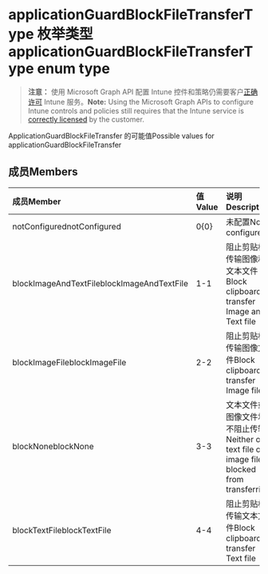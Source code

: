 # <a name="applicationguardblockfiletransfertype-enum-type"></a><span data-ttu-id="a03aa-101">applicationGuardBlockFileTransferType 枚举类型</span><span class="sxs-lookup"><span data-stu-id="a03aa-101">applicationGuardBlockFileTransferType enum type</span></span>

> <span data-ttu-id="a03aa-102">**注意：** 使用 Microsoft Graph API 配置 Intune 控件和策略仍需要客户[正确许可](https://go.microsoft.com/fwlink/?linkid=839381) Intune 服务。</span><span class="sxs-lookup"><span data-stu-id="a03aa-102">**Note:** Using the Microsoft Graph APIs to configure Intune controls and policies still requires that the Intune service is [correctly licensed](https://go.microsoft.com/fwlink/?linkid=839381) by the customer.</span></span>

<span data-ttu-id="a03aa-103">ApplicationGuardBlockFileTransfer 的可能值</span><span class="sxs-lookup"><span data-stu-id="a03aa-103">Possible values for applicationGuardBlockFileTransfer</span></span>
## <a name="members"></a><span data-ttu-id="a03aa-104">成员</span><span class="sxs-lookup"><span data-stu-id="a03aa-104">Members</span></span>
|<span data-ttu-id="a03aa-105">成员</span><span class="sxs-lookup"><span data-stu-id="a03aa-105">Member</span></span>|<span data-ttu-id="a03aa-106">值</span><span class="sxs-lookup"><span data-stu-id="a03aa-106">Value</span></span>|<span data-ttu-id="a03aa-107">说明</span><span class="sxs-lookup"><span data-stu-id="a03aa-107">Description</span></span>|
|:---|:---|:---|
|<span data-ttu-id="a03aa-108">notConfigured</span><span class="sxs-lookup"><span data-stu-id="a03aa-108">notConfigured</span></span>|<span data-ttu-id="a03aa-109">0</span><span class="sxs-lookup"><span data-stu-id="a03aa-109">{0}</span></span>|<span data-ttu-id="a03aa-110">未配置</span><span class="sxs-lookup"><span data-stu-id="a03aa-110">Not configured</span></span>|
|<span data-ttu-id="a03aa-111">blockImageAndTextFile</span><span class="sxs-lookup"><span data-stu-id="a03aa-111">blockImageAndTextFile</span></span>|<span data-ttu-id="a03aa-112">1</span><span class="sxs-lookup"><span data-stu-id="a03aa-112">-1</span></span>|<span data-ttu-id="a03aa-113">阻止剪贴板传输图像和文本文件</span><span class="sxs-lookup"><span data-stu-id="a03aa-113">Block clipboard to transfer Image and Text file</span></span>|
|<span data-ttu-id="a03aa-114">blockImageFile</span><span class="sxs-lookup"><span data-stu-id="a03aa-114">blockImageFile</span></span>|<span data-ttu-id="a03aa-115">2</span><span class="sxs-lookup"><span data-stu-id="a03aa-115">-2</span></span>|<span data-ttu-id="a03aa-116">阻止剪贴板传输图像文件</span><span class="sxs-lookup"><span data-stu-id="a03aa-116">Block clipboard to transfer Image file</span></span>|
|<span data-ttu-id="a03aa-117">blockNone</span><span class="sxs-lookup"><span data-stu-id="a03aa-117">blockNone</span></span>|<span data-ttu-id="a03aa-118">3</span><span class="sxs-lookup"><span data-stu-id="a03aa-118">-3</span></span>|<span data-ttu-id="a03aa-119">文本文件或图像文件均不阻止传输</span><span class="sxs-lookup"><span data-stu-id="a03aa-119">Neither of text file or image file is blocked from transferring</span></span>|
|<span data-ttu-id="a03aa-120">blockTextFile</span><span class="sxs-lookup"><span data-stu-id="a03aa-120">blockTextFile</span></span>|<span data-ttu-id="a03aa-121">4</span><span class="sxs-lookup"><span data-stu-id="a03aa-121">-4</span></span>|<span data-ttu-id="a03aa-122">阻止剪贴板传输文本文件</span><span class="sxs-lookup"><span data-stu-id="a03aa-122">Block clipboard to transfer Text file</span></span>|



